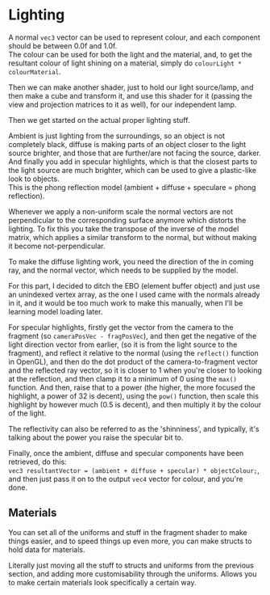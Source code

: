 # Lighting
A normal `vec3` vector can be used to represent colour, and each component should be between 0.0f and 1.0f.<br>
The colour can be used for both the light and the material, and, to get the resultant colour of light shining on a material, simply do `colourLight * colourMaterial`.<br>

Then we can make another shader, just to hold our light source/lamp, and then make a cube and transform it, and use this shader for it (passing the view and projection matrices to it as well), for our independent lamp.<br>

Then we get started on the actual proper lighting stuff.<br>

Ambient is just lighting from the surroundings, so an object is not completely black, diffuse is making parts of an object closer to the light source brighter, and those that are further/are not facing the source, darker. And finally you add in specular highlights, which is that the closest parts to the light source are much brighter, which can be used to give a plastic-like look to objects.<br>
This is the phong reflection model (ambient + diffuse + speculare = phong reflection).<br>

Whenever we apply a non-uniform scale the normal vectors are not perpendicular to the corresponding surface anymore which distorts the lighting. To fix this you take the transpose of the inverse of the model matrix, which applies a similar transform to the normal, but without making it become not-perpendicular.<br>

To make the diffuse lighting work, you need the direction of the in coming ray, and the normal vector, which needs to be supplied by the model.<br>

For this part, I decided to ditch the EBO (element buffer object) and just use an unindexed vertex array, as the one I used came with the normals already in it, and it would be too much work to make this manually, when I'll be learning model loading later.<br>

For specular highlights, firstly get the vector from the camera to the fragment (so `cameraPosVec - fragPosVec`), and then get the negative of the light direction vector from earlier, (so it is from the light source to the fragment), and reflect it relative to the normal (using the `reflect()` function in OpenGL), and then do the dot product of the camera-to-fragment vector and the reflected ray vector, so it is closer to 1 when you're closer to looking at the reflection, and then clamp it to a minimum of 0 using the `max()` function. And then, raise that to a power (the higher, the more focused the highlight, a power of 32 is decent), using the `pow()` function, then scale this highlight by however much (0.5 is decent), and then multiply it by the colour of the light.<br>

The reflectivity can also be referred to as the 'shinniness', and typically, it's talking about the power you raise the specular bit to.

Finally, once the ambient, diffuse and specular components have been retrieved, do this:<br>
`vec3 resultantVector = (ambient + diffuse + specular) * objectColour;`, and then just pass it on to the output `vec4` vector for colour, and you're done.

## Materials
You can set all of the uniforms and stuff in the fragment shader to make things easier, and to speed things up even more, you can make structs to hold data for materials.

Literally just moving all the stuff to structs and uniforms from the previous section, and adding more customisability through the uniforms.
Allows you to make certain materials look specifically a certain way.